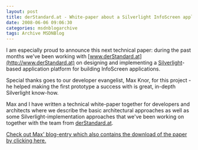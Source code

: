 ```yaml
---
layout: post
title: derStandard.at - White-paper about a Silverlight InfoScreen application
date: 2008-06-06 09:06:30
categories: msdnblogarchive
tags: Archive MSDNBlog
---
```


I am especially proud to announce this next technical paper: during the past months we've been working with [www.derStandard.at](http://www.derStandard.at) on designing and implementing a [Silverlight](http://silverlight.net)-based application platform for building InfoScreen applications. 

 Special thanks goes to our developer evangelist, Max Knor, for this project - he helped making the first prototype a success with is great, in-depth Silverlight know-how.

 Max and I have written a technical white-paper together for developers and architects where we describe the basic architectural approaches as well as some Silverlight-implementation approaches that we've been working on together with the team from [derStandard.at](http://www.derstandard.at).

 [Check out Max' blog-entry which also contains the download of the paper by clicking here.](http://blogs.msdn.com/knom/archive/2008/06/06/whitepaper-infoscreen-app-with-silverlight-1-0.aspx)


